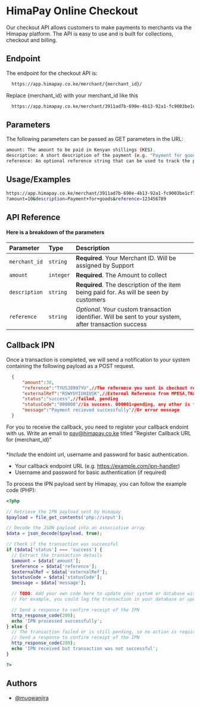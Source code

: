 
# HimaPay Online Checkout


Our checkout API allows customers to make payments to merchants via the Himapay platform. The API is easy to use and is built for collections, checkout and billing.

## Endpoint

The endpoint for the checkout API is:

```bash
  https://app.himapay.co.ke/merchant/{merchant_id}/

```
Replace {merchant_id} with your merchant_id like this

```bash
  https://app.himapay.co.ke/merchant/3911ad7b-690e-4b13-92a1-fc9003be1cf7/
```


## Parameters
The following parameters can be passed as GET parameters in the URL:

```bash
amount: The amount to be paid in Kenyan shillings (KES).
description: A short description of the payment (e.g. "Payment for goods").
reference: An optional reference string that can be used to track the payment (e.g. an order number).
```



## Usage/Examples

```bash
https://app.himapay.co.ke/merchant/3911ad7b-690e-4b13-92a1-fc9003be1cf7
?amount=10&description=Payment+for+goods&reference=123456789

```


## API Reference

#### Here is a breakdown of the parameters



| Parameter | Type     | Description                |
| :-------- | :------- | :------------------------- |
| `merchant_id` | `string` | **Required**. Your Merchant ID. Will be assigned by Support |
| `amount` | `integer` | **Required**. The Amount to collect |
| `description` | `string` | **Required**. The description of the item being paid for. As will be seen by customers |
| `reference` | `string` | *Optional*. Your custom transaction identifier. Will be sent to your system, after transaction success |

## Callback IPN

Once a transaction is completed, we will send a notification to your system containing the following payload as a POST request.


```json
  {
      "amount":30,
      "reference":"TYUSJ8997YU",//The reference you sent in checkout request
      "externalRef":"RSWYUYIUHIUSK",//External Reference from MPESA,TKASH, AIRTEL MONEY
      "status":"success",//failed, pending
      "statusCode":"000000"//is success. 000001=pending, any other is failed
      "message":"Payment recieved successfully"//Or error message
  }
```
For you to receive the callback, you need to register your callback endoint with us.
Write an email to pay@himapay.co.ke titled "Register Callback URL for {merchant_id}" 
### 
**Include* the endoint url, username and password for basic authentication.


- Your callback endpoint URL (e.g. https://example.com/ipn-handler)
- Username and password for basic authentication (if required)

To process the IPN payload sent by Himapay, you can follow the example code (PHP):

```php
<?php

// Retrieve the IPN payload sent by Himapay
$payload = file_get_contents('php://input');

// Decode the JSON payload into an associative array
$data = json_decode($payload, true);

// Check if the transaction was successful
if ($data['status'] === 'success') {
  // Extract the transaction details
  $amount = $data['amount'];
  $reference = $data['reference'];
  $externalRef = $data['externalRef'];
  $statusCode = $data['statusCode'];
  $message = $data['message'];

  // TODO: Add your own code here to update your system or database with the transaction details
  // For example, you could log the transaction in your database or update the status of an order

  // Send a response to confirm receipt of the IPN
  http_response_code(200);
  echo 'IPN processed successfully';
} else {
  // The transaction failed or is still pending, so no action is required
  // Send a response to confirm receipt of the IPN
  http_response_code(200);
  echo 'IPN received but transaction was not successful';
}

?>
```

## Authors

- [@mugwanjira](https://www.github.com/maina401)
